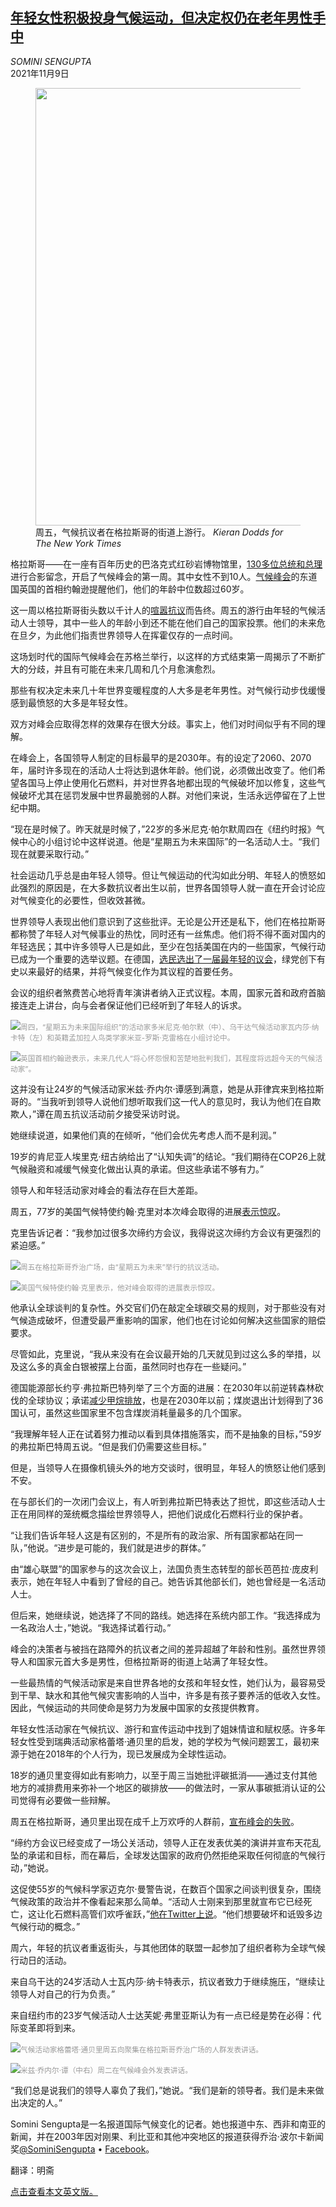 <!--1636445221000-->
[年轻女性积极投身气候运动，但决定权仍在老年男性手中](https://cn.nytimes.com/world/20211109/climate-activists-glasgow-summit/)
------

<address>SOMINI SENGUPTA</address><time pudate="2021-11-09 03:51:52" datetime="2021-11-09 03:51:52">2021年11月9日</time><figure><img src="https://images.weserv.nl/?url=static01.nyt.com/images/2021/11/06/climate/06CLI-youth1/merlin_197369397_2f8e91e1-63b4-4ba6-ade0-61df546d2338-master1050.jpg" width="1050" height="700"><figcaption>周五，气候抗议者在格拉斯哥的街道上游行。 <cite>Kieran Dodds for The New York Times</cite></figcaption></figure><section><p>格拉斯哥——在一座有百年历史的巴洛克式红砂岩博物馆里，<a href="https://cn.nytimes.com/world/20211102/cop26-glasgow-biden-climate/">130多位总统和总理</a>进行合影留念，开启了气候峰会的第一周。其中女性不到10人。<a href="https://www.nytimes.com/2021/11/08/climate/glasgow-climate-summit.html">气候峰会</a>的东道国英国的首相约翰逊提醒他们，他们的年龄中位数超过60岁。</p><p>这一周以格拉斯哥街头数以千计人的<a href="https://www.nytimes.com/2021/11/05/world/europe/cop-protests.html?action=click&module=Well&pgtype=Homepage%C2%A7ion=Climate%20and%20Environment">喧嚣抗议</a>而告终。周五的游行由年轻的气候活动人士领导，其中一些人的年龄小到还不能在他们自己的国家投票。他们的未来危在旦夕，为此他们指责世界领导人在挥霍仅存的一点时间。</p><p>这场划时代的国际气候峰会在苏格兰举行，以这样的方式结束第一周揭示了不断扩大的分歧，并且有可能在未来几周和几个月愈演愈烈。</p><p>那些有权决定未来几十年世界变暖程度的人大多是老年男性。对气候行动步伐缓慢感到最愤怒的大多是年轻女性。</p><p>双方对峰会应取得怎样的效果存在很大分歧。事实上，他们对时间似乎有不同的理解。</p><p>在峰会上，各国领导人制定的目标最早的是2030年。有的设定了2060、2070年，届时许多现在的活动人士将达到退休年龄。他们说，必须做出改变了。他们希望各国马上停止使用化石燃料，并对世界各地都出现的气候破坏加以修复，这些气候破坏尤其在惩罚发展中世界最脆弱的人群。对他们来说，生活永远停留在了上世纪中期。</p><p>“现在是时候了。昨天就是时候了，”22岁的多米尼克·帕尔默周四在《纽约时报》气候中心的小组讨论中这样说道。他是“星期五为未来国际”的一名活动人士。“我们现在就要采取行动。”</p><p>社会运动几乎总是由年轻人领导。但让气候运动的代沟如此分明、年轻人的愤怒如此强烈的原因是，在大多数抗议者出生以前，世界各国领导人就一直在开会讨论应对气候变化的必要性，但收效甚微。</p><p>世界领导人表现出他们意识到了这些批评。无论是公开还是私下，他们在格拉斯哥都称赞了年轻人对气候事业的热忱，同时还有一丝焦虑。他们将不得不面对国内的年轻选民；其中许多领导人已是如此，至少在包括美国在内的一些国家，气候行动已成为一个重要的选举议题。在德国，<a href="https://www.nytimes.com/2021/10/03/world/europe/germany-elections-young-voters-greens.html?searchResultPosition=10">选民选出了一届最年轻的议会</a>，绿党创下有史以来最好的结果，并将气候变化作为其议程的首要任务。</p><p>会议的组织者煞费苦心地将青年演讲者纳入正式议程。本周，国家元首和政府首脑接连走上讲台，向与会者保证他们已经听到了年轻人的诉求。</p><p><img src="https://images.weserv.nl/?url=static01.nyt.com/images/2021/11/06/climate/06CLI-youth2/merlin_197344368_edda43ef-96cb-4989-b810-726b73d40e08-master1050.jpg"><small style="color: #999;">周四，“星期五为未来国际组织”的活动家多米尼克·帕尔默（中）、乌干达气候活动家瓦内莎·纳卡特（左）和英籍孟加拉人鸟类学家米亚-罗斯·克雷格在小组讨论中。</small></p><p><img src="https://images.weserv.nl/?url=static01.nyt.com/images/2021/11/05/climate/06CLI-youth7/merlin_197150166_c56dcad2-d499-4885-b60b-b12828d259b2-master1050.jpg"><small style="color: #999;">英国首相约翰逊表示，未来几代人“将心怀怨恨和苦楚地批判我们，其程度将远超今天的气候活动家”。</small></p><p>这并没有让24岁的气候活动家米兹·乔内尔·谭感到满意，她是从菲律宾来到格拉斯哥的。“当我听到领导人说他们想听取我们这一代人的意见时，我认为他们在自欺欺人，”谭在周五抗议活动前夕接受采访时说。</p><p>她继续说道，如果他们真的在倾听，“他们会优先考虑人而不是利润。”</p><p>19岁的肯尼亚人埃里克·纽古纳给出了“认知失调”的结论。“我们期待在COP26上就气候融资和减缓气候变化做出认真的承诺。但这些承诺不够有力。”</p><p>领导人和年轻活动家对峰会的看法存在巨大差距。</p><p>周五，77岁的美国气候特使约翰·克里对本次峰会取得的进展<a href="https://www.nytimes.com/2021/11/05/climate/cop26-john-kerry.html?searchResultPosition=2">表示惊叹</a>。</p><p>克里告诉记者：“我参加过很多次缔约方会议，我得说这次缔约方会议有更强烈的紧迫感。”</p><p><img src="https://images.weserv.nl/?url=static01.nyt.com/images/2021/11/06/climate/06CLI-youth3/merlin_197369529_8a001488-c5f8-49ed-945e-4eaaa11cadf3-master1050.jpg"><small style="color: #999;">周五在格拉斯哥乔治广场，由“星期五为未来”举行的抗议活动。</small></p><p><img src="https://images.weserv.nl/?url=static01.nyt.com/images/2021/11/06/climate/06CLI-youth6/merlin_197211198_5014d042-618c-49a8-a81a-a1374c80a532-master1050.jpg"><small style="color: #999;">美国气候特使约翰·克里表示，他对峰会取得的进展表示惊叹。</small></p><p>他承认全球谈判的复杂性。外交官们仍在敲定全球碳交易的规则，对于那些没有对气候造成破坏，但遭受最严重影响的国家，他们也在讨论如何解决这些国家的赔偿要求。</p><p>尽管如此，克里说，“我从来没有在会议最开始的几天就见到过这么多的举措，以及这么多的真金白银被摆上台面，虽然同时也存在一些疑问。”</p><p>德国能源部长约亨·弗拉斯巴特列举了三个方面的进展：在2030年以前逆转森林砍伐的全球协议；承诺<a href="https://cn.nytimes.com/world/20211103/climate-summit-methane-forests/" title="Link: https://cn.nytimes.com/world/20211103/climate-summit-methane-forests/">减少甲烷排放</a>，也是在2030年以前；煤炭退出计划得到了36国认可，虽然这些国家里不包含煤炭消耗量最多的几个国家。</p><p>“我理解年轻人正在试着努力推动以看到具体措施落实，而不是抽象的目标，”59岁的弗拉斯巴特周五说。“但是我们仍需要这些目标。”</p><p>但是，当领导人在摄像机镜头外的地方交谈时，很明显，年轻人的愤怒让他们感到不安。</p><p>在与部长们的一次闭门会议上，有人听到弗拉斯巴特表达了担忧，即这些活动人士正在用同样的笼统概念描绘世界领导人，把他们说成化石燃料行业的保护者。</p><p>“让我们告诉年轻人这是有区别的，不是所有的政治家、所有国家都站在同一队，”他说。“进步是可能的，我们就是进步的群体。”</p><p>由“雄心联盟”的国家参与的这次会议上，法国负责生态转型的部长芭芭拉·庞皮利表示，她在年轻人中看到了曾经的自己。她告诉其他部长们，她也曾经是一名活动人士。</p><p>但后来，她继续说，她选择了不同的路线。她选择在系统内部工作。“我选择成为一名政治人士，”她说。“我选择试着行动。”</p><p>峰会的决策者与被挡在路障外的抗议者之间的差异超越了年龄和性别。虽然世界领导人和国家元首大多是男性，但格拉斯哥的街道上站满了年轻女性。</p><p>一些最热情的气候活动家是来自世界各地的女孩和年轻女性，她们认为，最容易受到干旱、缺水和其他气候灾害影响的人当中，许多是有孩子要养活的低收入女性。因此，气候运动的共同使命是努力为发展中国家的女孩提供教育。</p><p>年轻女性活动家在气候抗议、游行和宣传运动中找到了姐妹情谊和赋权感。许多年轻女性受到瑞典活动家格蕾塔·通贝里的启发，她的学校为气候问题罢工，最初来源于她在2018年的个人行为，现已发展成为全球性运动。</p><p>18岁的通贝里变得如此有影响力，以至于周三当她批评碳抵消——通过支付其他地方的减排费用来弥补一个地区的碳排放——的做法时，一家从事碳抵消认证的公司觉得有必要做一些辩解。</p><p>周五在格拉斯哥，通贝里出现在成千上万欢呼的人群前，<a href="https://www.nytimes.com/2021/11/04/climate/greta-thunberg-cop26.html">宣布峰会的失败</a>。</p><p>“缔约方会议已经变成了一场公关活动，领导人正在发表优美的演讲并宣布天花乱坠的承诺和目标，而在幕后，全球发达国家的政府仍然拒绝采取任何彻底的气候行动，”她说。</p><p>这促使55岁的气候科学家迈克尔·曼警告说，在数百个国家之间谈判很复杂，围绕气候政策的政治并不像看起来那么简单。“活动人士刚来到那里就宣布它已经死亡，这让化石燃料高管们欢呼雀跃，”<a rel="noopener noreferrer" target="_blank" href="https://twitter.com/MichaelEMann/status/1456624718765756417" title="Link: https://twitter.com/MichaelEMann/status/1456624718765756417">他在Twitter上说</a>。“他们想要破坏和诋毁多边气候行动的概念。”</p><p>周六，年轻的抗议者重返街头，与其他团体的联盟一起参加了组织者称为全球气候行动日的活动。</p><p>来自乌干达的24岁活动人士瓦内莎·纳卡特表示，抗议者致力于继续施压，“继续让领导人对自己的行为负责。”</p><p>来自纽约市的23岁气候活动人士达芙妮·弗里亚斯认为有一点已经是势在必得：代际变革即将到来。</p><p><img src="https://images.weserv.nl/?url=static01.nyt.com/images/2021/11/06/climate/06CLI-youth8/merlin_197371749_3e4849e7-020d-4085-bcbc-f251335743f3-master1050.jpg"><small style="color: #999;">气候活动家格蕾塔·通贝里周五向聚集在格拉斯哥乔治广场的人群发表讲话。</small></p><p><img src="https://images.weserv.nl/?url=static01.nyt.com/images/2021/11/06/climate/06CLI-youth4/06CLI-youth4-master1050.jpg"><small style="color: #999;">米兹·乔内尔·谭（中右）周二在气候峰会外发表讲话。</small></p><p>“我们总是说我们的领导人辜负了我们，”她说。“我们是新的领导者。我们是未来做出决定的人。”</p></section><footer><p>Somini Sengupta是一名报道国际气候变化的记者。她也报道中东、西非和南亚的新闻，并在2003年因对刚果、利比亚和其他冲突地区的报道获得乔治·波尔卡新闻奖<a rel="nofollow" target="_blank" href="https://twitter.com/SominiSengupta">@SominiSengupta</a> • <a rel="nofollow" target="_blank" href="https://www.facebook.com/somini.sengupta">Facebook</a>。</p><p>翻译：明斋</p><p><a rel="nofollow" target="_blank" href="https://www.nytimes.com/2021/11/06/climate/climate-activists-glasgow-summit.html">点击查看本文英文版。</a></p></footer>
